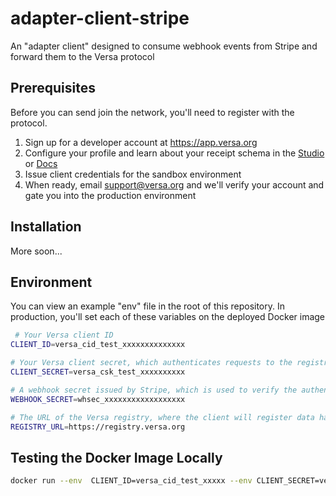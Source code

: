 # adapter-client-stripe

An "adapter client" designed to consume webhook events from Stripe and forward them to the Versa protocol

## Prerequisites

Before you can send join the network, you'll need to register with the protocol.

1. Sign up for a developer account at https://app.versa.org
2. Configure your profile and learn about your receipt schema in the [Studio](https://app.versa.org/studio) or [Docs](https://docs.versa.org)
3. Issue client credentials for the sandbox environment
4. When ready, email support@versa.org and we'll verify your account and gate you into the production environment

## Installation

More soon... 

## Environment

You can view an example "env" file in the root of this repository. In production, you'll set each of these variables on the deployed Docker image 

```bash
 # Your Versa client ID 
CLIENT_ID=versa_cid_test_xxxxxxxxxxxxxx

# Your Versa client secret, which authenticates requests to the registry — note this should never be sent to a receiver!
CLIENT_SECRET=versa_csk_test_xxxxxxxxxx 

# A webhook secret issued by Stripe, which is used to verify the authenticity of incoming webhook events
WEBHOOK_SECRET=whsec_xxxxxxxxxxxxxxxxxx

# The URL of the Versa registry, where the client will register data hashes and decryption keys
REGISTRY_URL=https://registry.versa.org
```

## Testing the Docker Image Locally

```sh
docker run --env  CLIENT_ID=versa_cid_test_xxxxx --env CLIENT_SECRET=versa_csk_test_xxxxx --env WEBHOOK_SECRET=whsec_xxxxx --env REGISTRY_URL=https://registry.versa.org [DOCKER_IMAGE]

```